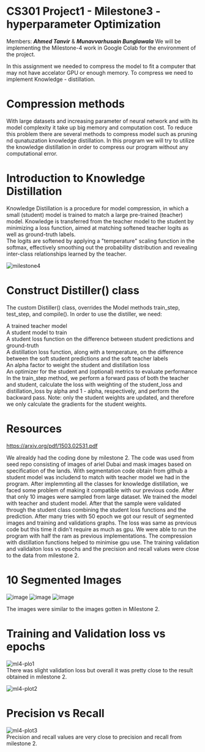 # CS301 Project1 - Milestone3 - hyperparameter Optimization 
Members: ***Ahmed Tanvir*** & ***Munavvarhusain Bunglawala***
We will be implementing the Milestone-4 work in Google Colab for the environment of the project.  

In this assignment we needed to compress the model to fit a computer that may not have accelator GPU or enough memory. To compress we need to implement Knowledge - distillation.

# Compression methods
With large datasets and increasing parameter of neural network and with its model complexity it take up big memory and computation cost. To reduce this problem there are several methods to compress model such as pruning nd qunatuzation knowledge distillation. In this program we will try to utilize the knowledge distillation in order to compress our program without any computational error. 

# Introduction to Knowledge Distillation  
Knowledge Distillation is a procedure for model compression, in which a small (student) model is trained to match a large pre-trained (teacher) model. Knowledge is transferred from the teacher model to the student by minimizing a loss function, aimed at matching softened teacher logits as well as ground-truth labels.  
The logits are softened by applying a "temperature" scaling function in the softmax, effectively smoothing out the probability distribution and revealing inter-class relationships learned by the teacher.  

![milestone4](https://user-images.githubusercontent.com/98997616/205421446-78c0a7e5-becd-4d9b-94bd-ee089765b405.JPG)



# Construct Distiller() class

The custom Distiller() class, overrides the Model methods train_step, test_step, and compile(). In order to use the distiller, we need:  

A trained teacher model  
A student model to train  
A student loss function on the difference between student predictions and ground-truth  
A distillation loss function, along with a temperature, on the difference between the soft student predictions and the soft teacher labels  
An alpha factor to weight the student and distillation loss  
An optimizer for the student and (optional) metrics to evaluate performance  
In the train_step method, we perform a forward pass of both the teacher and student, calculate the loss with weighting of the student_loss and distillation_loss by alpha and 1 - alpha, respectively, and perform the backward pass. Note: only the student weights are updated, and therefore we only calculate the gradients for the student    weights.  


# Resources   
https://arxiv.org/pdf/1503.02531.pdf

We alrealdy had the coding done by milestone 2. The code was used from seed repo consisting of images of ariel Dubai and mask images based on specification of the lands. With segmentation code obtain from github a student model was includend to match with teacher model we had in the program. After implemnting all the classes for knowledge distillation, we faced some problem of making it compatible with our previous code. After that only 10 images were sampled from large dataset. We trained the model with teacher and student model. After that the sample were validated through the student class combining the student loss functions and the prediction. After many tries with 50 epoch we got our result of segmented images and training and validations graphs. The loss was same as previous code but this time it didn't require as much as gpu. We were able to run the program with half the ram as previous implementations. The compression with distillation functions helped to minimise gpu use. The training validation and validaiton loss vs epochs and the precision and recall values were close to the data from milestone 2.

# 10 Segmented Images
![image](https://user-images.githubusercontent.com/113075133/205519536-7c0a1c0b-25bd-4fc5-b2bb-c4710f8fa2fd.png)
![image](https://user-images.githubusercontent.com/113075133/205519614-1aa9beae-767d-4219-8c15-98c348259c9a.png)
![image](https://user-images.githubusercontent.com/113075133/205519571-03fc1709-ced0-48f3-9fcc-1616a1750553.png)

The images were similar to the images gotten in Milestone 2. 


# Training and Validation loss vs epochs
![ml4-plo1](https://user-images.githubusercontent.com/98997616/205514304-9545df34-e8ec-4926-92bc-35b5a88d0703.JPG)  
There was slight validation loss but overall it was pretty close to the result obtained in milestone 2.

![ml4-plot2](https://user-images.githubusercontent.com/98997616/205514308-4f345b2d-69ab-406a-bb8c-28d09c492179.JPG)  

# Precision vs Recall
![ml4-plot3](https://user-images.githubusercontent.com/98997616/205514310-e88478c4-6206-4311-bd8a-280c6687333f.JPG)  
Precision and recall values are very close to precision and recall from milestone 2.
